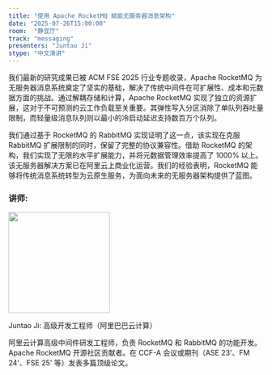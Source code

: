 ```yaml
---
title: "使用 Apache RocketMQ 赋能无服务器消息架构"
date: "2025-07-26T15:00:00"
room:  "静宜厅"
track: "messaging"
presenters: "Juntao Ji"
stype: "中文演讲"
---
```


我们最新的研究成果已被 ACM FSE 2025 行业专题收录，Apache RocketMQ 为无服务器消息系统奠定了坚实的基础，解决了传统中间件在可扩展性、成本和元数据方面的挑战。通过解耦存储和计算，Apache RocketMQ 实现了独立的资源扩展，这对于不可预测的云工作负载至关重要。其弹性写入分区消除了单队列吞吐量限制，而轻量级消息队列则以最小的冷启动延迟支持数百万个队列。

我们通过基于 RocketMQ 的 RabbitMQ 实现证明了这一点，该实现在克服 RabbitMQ 扩展限制的同时，保留了完整的协议兼容性。借助 RocketMQ 的架构，我们实现了无限的水平扩展能力，并将元数据管理效率提高了 1000% 以上。该无服务器解决方案已在阿里云上商业化运营。我们的经验表明，RocketMQ 能够将传统消息系统转型为云原生服务，为面向未来的无服务器架构提供了蓝图。

### 讲师:

<img src="https://sessionize.com/image/dd3d-400o400o1-JenBFKL54ncn91nqVyA8nE.jpg" width="200" /><br/>

Juntao Ji: 高级开发工程师（阿里巴巴云计算）

阿里云计算高级中间件研发工程师，负责 RocketMQ 和 RabbitMQ 的功能开发。Apache RocketMQ 开源社区贡献者。在 CCF-A 会议或期刊（ASE 23'、FM 24'、FSE 25' 等）发表多篇顶级论文。